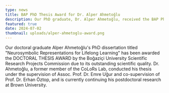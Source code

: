 ```yaml
---
type: news
title: BAP PhD Thesis Award for Dr. Alper Ahmetoğlu
description: Our PhD graduate, Dr. Alper Ahmetoğlu, received the BAP PhD Thesis Award.
featured: true
date: 2024-07-02
thumbnail: uploads/alper-ahmetoglu-award.png
---
```

Our doctoral graduate Alper Ahmetoğlu's PhD dissertation titled "Neurosymbolic Representations for Lifelong Learning" has been awarded the DOCTORAL THESIS AWARD by the Boğaziçi University Scientific Research Projects Commission due to its outstanding scientific quality. Dr. Ahmetoğlu, a former member of the CoLoRs Lab, conducted his thesis under the supervision of Assoc. Prof. Dr. Emre Uğur and co-supervision of Prof. Dr. Erhan Öztop, and is currently continuing his postdoctoral research at Brown University.
